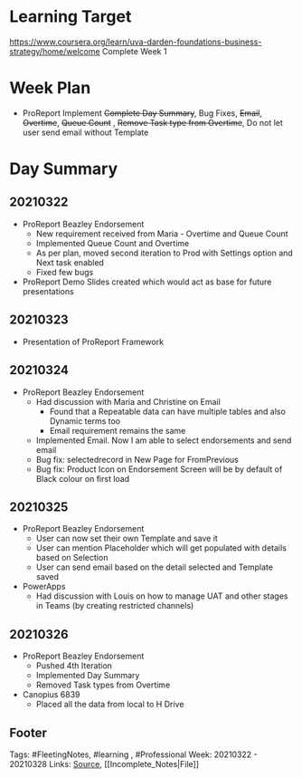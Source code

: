 # Learning Target
https://www.coursera.org/learn/uva-darden-foundations-business-strategy/home/welcome
Complete Week 1 
 
# Week Plan
- ProReport Implement ~~Complete Day Summary~~, Bug Fixes, ~~Email~~, ~~Overtime~~, ~~Queue Count~~ , ~~Remove Task type from Overtime~~, Do not let user send email without Template


# Day Summary
## 20210322
- ProReport Beazley Endorsement
	- New requirement received from Maria - Overtime and Queue Count
	- Implemented Queue Count and Overtime
	- As per plan, moved second iteration to Prod with Settings option and Next task enabled
	- Fixed few bugs
- ProReport Demo Slides created which would act as base for future presentations

## 20210323
- Presentation of ProReport Framework

## 20210324
- ProReport Beazley Endorsement
	- Had discussion with Maria and Christine on Email
		- Found that a Repeatable data can have multiple tables and also Dynamic terms too
		- Email requirement remains the same
	- Implemented Email. Now I am able to select endorsements and send email
	- Bug fix: selectedrecord in New Page for FromPrevious
	- Bug fix: Product Icon on Endorsement Screen will be by default of Black colour on first load

## 20210325
- ProReport Beazley Endorsement
	- User can now set their own Template and save it
	- User can mention Placeholder which will get populated with details based on Selection
	- User can send email based on the detail selected and Template saved
- PowerApps
	- Had discussion with Louis on how to manage UAT and other stages in Teams (by creating restricted channels)

## 20210326
- ProReport Beazley Endorsement
	- Pushed 4th Iteration 
	- Implemented Day Summary
	- Removed Task types from Overtime
- Canopius 6839
	- Placed all the data from local to H Drive

## Footer

Tags: #FleetingNotes, #learning , #Professional
Week: 20210322 - 20210328
Links: 
[Source](template.md), [[Incomplete_Notes|File]]

<!--
Comment -   
-->
<!--stackedit_data:
eyJoaXN0b3J5IjpbLTE4NTE2ODY0NzksMjYwMzQ4Mjc0LC0xOD
kzNTg2NzAyLDEyMDg0NjYyMDgsLTEyNDE1NDY5NTUsODg3OTg3
NzQ0LC0zMzg1Mjc0ODksMTg0ODIxMzAxNiw4ODQxNDA4MDFdfQ
==
-->